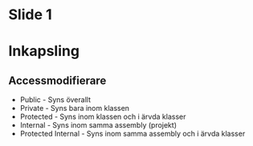 # Slide 1

# Inkapsling

## Accessmodifierare

* Public - Syns överallt
* Private - Syns bara inom klassen
* Protected - Syns inom klassen och i ärvda klasser
* Internal - Syns inom samma assembly (projekt)
* Protected Internal - Syns inom samma assembly och i ärvda klasser